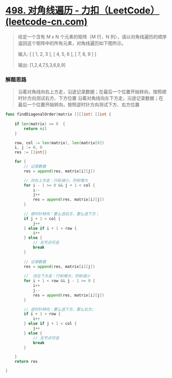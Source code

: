 # [498. 对角线遍历 - 力扣（LeetCode） (leetcode-cn.com)](https://leetcode-cn.com/problems/diagonal-traverse/)

> 给定一个含有 M x N 个元素的矩阵（M 行，N 列），请以对角线遍历的顺序返回这个矩阵中的所有元素，对角线遍历如下图所示。
>
> 输入:
> [
>  [ 1, 2, 3 ],
>  [ 4, 5, 6 ],
>  [ 7, 8, 9 ]
> ]
>
> 输出:  [1,2,4,7,5,3,6,8,9]

### 解题思路

> 沿着对角线向右上方走，沿途记录数据；在最后一个位置开始转向，按照顺时针方向测试右方、下方位置
> 沿着对角线向左下方走，沿途记录数据；在最后一个位置开始转向，按照逆时针方向测试下方、右方位置
>

```go
func findDiagonalOrder(matrix [][]int) []int {
     
    if len(matrix) == 0  {
        return nil
    }

    row, col := len(matrix), len(matrix[0])
    i, j := 0, 0
    res := []int{}

    for {
        // 记录数据
        res = append(res, matrix[i][j])

        // 向右上方走：行标减小，列标增大
        for i - 1 >= 0 && j + 1 < col {
            i--
            j++
            res = append(res, matrix[i][j])
        }
        
        // 顺时针转向：要么选右方，要么选下方；
        if j + 1 < col {
            j++
        } else if i + 1 < row {
            i++   
        } else {
            // 无节点可选
            break
        }
        
        // 记录数据
        res = append(res, matrix[i][j])
        
        //  向左下方走：行标增大，列标减小
        for i + 1 < row && j - 1 >= 0 {
            i++
            j--
            res = append(res, matrix[i][j])
        }

        // 逆时针转向：要么选下方，要么右方;
        if i + 1 < row {
            i++
        } else if j + 1 < col {
            j++ 
        } else {
            // 无节点可选
            break
        }

    }
    return res

}
```

